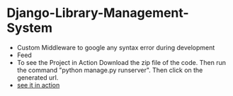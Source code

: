 # Django-Library-Management-System
* Custom Middleware to google any syntax error during development
* Feed
* To see the Project in Action
  Download the zip file of the code.
  Then run the command "python manage.py runserver".
  Then click on the generated url.
* [see it in action](http://aman2202.pythonanywhere.com/)
